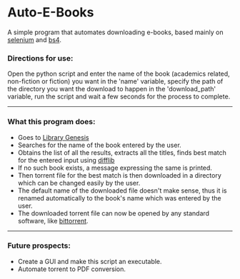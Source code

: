 # Auto-E-Books

A simple program that automates downloading e-books, based mainly on [selenium](https://www.selenium.dev/) and [bs4](https://pypi.org/project/beautifulsoup4/).

### Directions for use:
Open the python script and enter the name of the book (academics related, non-fiction or fiction) you want in the 'name' variable, specify the path of the directory you want the download to happen in the 'download_path' variable, run the script and wait a few seconds for the process to complete. 

--------
  ### What this program does:
 - Goes to [Library Genesis](http://libgen.is/)
 - Searches for the name of the book entered by the user.
 - Obtains the list of all the results, extracts all the titles, finds best match for the entered input using [difflib](https://docs.python.org/3/library/difflib.html)
 - If no such book exists, a message expressing the same is printed.
 - Then torrent file for the best match is  then downloaded in a directory which can be changed easily by the user.
 - The default name of the downloaded file doesn't make sense, thus it is renamed automatically to the book's name which was entered by the user.
 - The downloaded torrent file can now be opened by any standard software, like  [bittorrent](https://www.bittorrent.com/).

---
### Future prospects:
- Create a GUI and make this script an executable.
- Automate torrent to PDF conversion.
